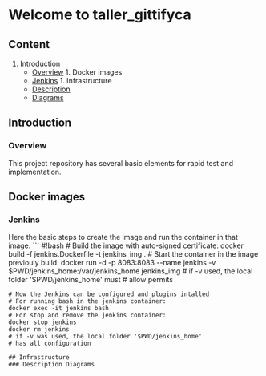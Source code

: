 # Welcome to **taller_gittifyca** #
## Content ##
1. Introduction
    * [Overview](#markdown-header-overview) 1. Docker images
    * [Jenkins](#markdown-header-jenkins) 1. Infrastructure
    * [Description](#markdown-header-description)
    * [Diagrams](#markdown-header-diagrams)
## Introduction
### Overview
This project repository has several basic elements for rapid 
test and implementation.
## Docker images
### Jenkins
Here the basic steps to create the image and run the 
container in that image. ```
#!bash
    # Build the image with auto-signed certificate:
    docker build -f jenkins.Dockerfile -t jenkins_img .
    # Start the container in the image previouly build:
    docker run -d -p 8083:8083 --name jenkins -v 
$PWD/jenkins_home:/var/jenkins_home jenkins_img
    # if -v used, the local folder '$PWD/jenkins_home' must 
    # allow permits
    
    # Now the Jenkins can be configured and plugins intalled 
    # For running bash in the jenkins container:
    docker exec -it jenkins bash
    # For stop and remove the jenkins container:
    docker stop jenkins
    docker rm jenkins
    # if -v was used, the local folder '$PWD/jenkins_home' 
    # has all configuration
```
## Infrastructure
### Description Diagrams
